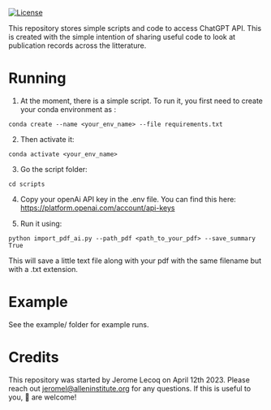 [![License](https://img.shields.io/badge/license-MIT-brightgreen)](LICENSE)

This repository stores simple scripts and code to access ChatGPT API. This is created with the simple intention of sharing useful code to look at publication records across the litterature.

Running
========================

1. At the moment, there is a simple script. To run it, you first need to create your conda environment as :

```conda create --name <your_env_name> --file requirements.txt```

2. Then activate it: 

```conda activate <your_env_name>```

3. Go the script folder:

```cd scripts```

4. Copy your openAi API key in the .env file. You can find this here: https://platform.openai.com/account/api-keys

5. Run it using:

```python import_pdf_ai.py --path_pdf <path_to_your_pdf> --save_summary True```

This will save a little text file along with your pdf with the same filename but with a .txt extension. 

Example
========================
See the example/ folder for example runs. 

Credits
========================
This repository was started by Jerome Lecoq on April 12th 2023. Please reach out jeromel@alleninstitute.org for any questions. If this is useful to you, :wave: are welcome!
